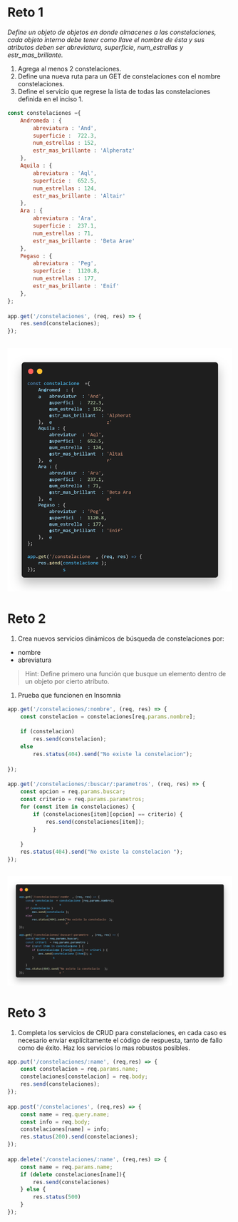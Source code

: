 
# Reto 1
_Define un objeto de objetos en donde almacenes a las constelaciones, cada objeto interno debe tener como llave el nombre de ésta y sus atributos deben ser abreviatura, superficie, num_estrellas y estr_mas_brillante._

1. Agrega al menos 2 constelaciones.
1. Define una nueva ruta para un GET de constelaciones con el nombre constelaciones.
1. Define el servicio que regrese la lista de todas las constelaciones definida en el inciso 1.


```javascript
const constelaciones ={
    Andromeda : {
        abreviatura : 'And',
        superficie :  722.3,
        num_estrellas : 152,
        estr_mas_brillante : 'Alpheratz' 
    },
    Aquila : {
        abreviatura : 'Aql',
        superficie :  652.5,
        num_estrellas : 124,
        estr_mas_brillante : 'Altair' 
    },
    Ara : {
        abreviatura : 'Ara',
        superficie :  237.1,
        num_estrellas : 71,
        estr_mas_brillante : 'Beta Arae' 
    },
    Pegaso : {
        abreviatura : 'Peg',
        superficie :  1120.8,
        num_estrellas : 177,
        estr_mas_brillante : 'Enif' 
    },
};

app.get('/constelaciones', (req, res) => {
    res.send(constelaciones);
});
```

![Reto 1](reto1.png)
---

# Reto 2
1. Crea nuevos servicios dinámicos de búsqueda de constelaciones por:
- nombre
- abreviatura
> Hint: Define primero una función que busque un elemento dentro de un objeto por cierto atributo.

1. Prueba que funcionen en Insomnia


```javascript
app.get('/constelaciones/:nombre', (req, res) => {
    const constelacion = constelaciones[req.params.nombre];
    
    if (constelacion) 
        res.send(constelacion);
    else
        res.status(404).send("No existe la constelacion");
    
});

app.get('/constelaciones/:buscar/:parametros', (req, res) => {
    const opcion = req.params.buscar;
    const criterio = req.params.parametros;
    for (const item in constelaciones) {
        if (constelaciones[item][opcion] == criterio) {
            res.send(constelaciones[item]);
        }
        
    }
    res.status(404).send("No existe la constelacion ");
});
```
![Reto 2](reto2.png)
---

# Reto 3
1. Completa los servicios de CRUD para constelaciones, en cada caso es necesario enviar explícitamente el código de respuesta, tanto de fallo como de éxito. Haz los servicios lo mas robustos posibles.

```javascript
app.put('/constelaciones/:name', (req,res) => {
    const constelacion = req.params.name;
    constelaciones[constelacion] = req.body;
    res.send(constelaciones);
});

app.post('/constelaciones', (req,res) => {
    const name = req.query.name;
    const info = req.body;
    constelaciones[name] = info;
    res.status(200).send(constelaciones);
});

app.delete('/constelaciones/:name', (req,res) => {
    const name = req.params.name;
    if (delete constelaciones[name]){
        res.send(constelaciones)
    } else {
        res.status(500)
    }
});
```